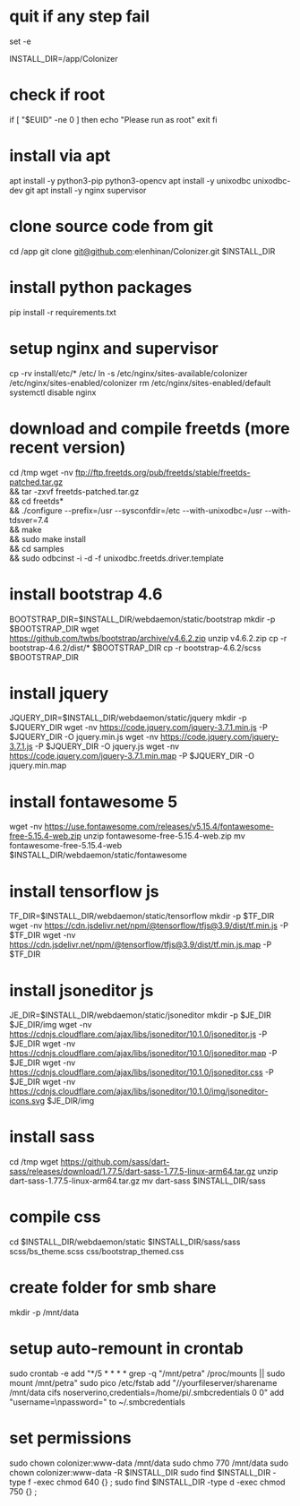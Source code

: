 # quit if any step fail
set -e

INSTALL_DIR=/app/Colonizer

# check if root
if [ "$EUID" -ne 0 ]
  then echo "Please run as root"
  exit
fi

# install via apt
apt install -y python3-pip python3-opencv
apt install -y unixodbc unixodbc-dev git
apt install -y nginx supervisor

# clone source code from git
cd /app
git clone git@github.com:elenhinan/Colonizer.git $INSTALL_DIR

# install python packages
pip install -r requirements.txt

# setup nginx and supervisor
cp -rv install/etc/* /etc/
ln -s /etc/nginx/sites-available/colonizer /etc/nginx/sites-enabled/colonizer
rm /etc/nginx/sites-enabled/default
systemctl disable nginx

# download and compile freetds (more recent version)
cd /tmp
wget -nv ftp://ftp.freetds.org/pub/freetds/stable/freetds-patched.tar.gz \
&& tar -zxvf freetds-patched.tar.gz \
&& cd freetds* \
&& ./configure --prefix=/usr --sysconfdir=/etc --with-unixodbc=/usr --with-tdsver=7.4 \
&& make \
&& sudo make install \
&& cd samples \
&& sudo odbcinst -i -d -f unixodbc.freetds.driver.template

# install bootstrap 4.6
BOOTSTRAP_DIR=$INSTALL_DIR/webdaemon/static/bootstrap
mkdir -p $BOOTSTRAP_DIR
wget https://github.com/twbs/bootstrap/archive/v4.6.2.zip
unzip v4.6.2.zip
cp -r bootstrap-4.6.2/dist/* $BOOTSTRAP_DIR
cp -r bootstrap-4.6.2/scss $BOOTSTRAP_DIR

# install jquery
JQUERY_DIR=$INSTALL_DIR/webdaemon/static/jquery
mkdir -p $JQUERY_DIR
wget -nv https://code.jquery.com/jquery-3.7.1.min.js -P $JQUERY_DIR -O jquery.min.js
wget -nv https://code.jquery.com/jquery-3.7.1.js -P $JQUERY_DIR -O jquery.js
wget -nv https://code.jquery.com/jquery-3.7.1.min.map -P $JQUERY_DIR -O jquery.min.map

# install fontawesome 5
wget -nv https://use.fontawesome.com/releases/v5.15.4/fontawesome-free-5.15.4-web.zip
unzip fontawesome-free-5.15.4-web.zip
mv fontawesome-free-5.15.4-web $INSTALL_DIR/webdaemon/static/fontawesome

# install tensorflow js
TF_DIR=$INSTALL_DIR/webdaemon/static/tensorflow
mkdir -p $TF_DIR
wget -nv https://cdn.jsdelivr.net/npm/@tensorflow/tfjs@3.9/dist/tf.min.js -P $TF_DIR
wget -nv https://cdn.jsdelivr.net/npm/@tensorflow/tfjs@3.9/dist/tf.min.js.map -P $TF_DIR

# install jsoneditor js
JE_DIR=$INSTALL_DIR/webdaemon/static/jsoneditor
mkdir -p $JE_DIR $JE_DIR/img
wget -nv https://cdnjs.cloudflare.com/ajax/libs/jsoneditor/10.1.0/jsoneditor.js -P $JE_DIR
wget -nv https://cdnjs.cloudflare.com/ajax/libs/jsoneditor/10.1.0/jsoneditor.map -P $JE_DIR
wget -nv https://cdnjs.cloudflare.com/ajax/libs/jsoneditor/10.1.0/jsoneditor.css -P $JE_DIR
wget -nv https://cdnjs.cloudflare.com/ajax/libs/jsoneditor/10.1.0/img/jsoneditor-icons.svg $JE_DIR/img

# install sass
cd /tmp
wget https://github.com/sass/dart-sass/releases/download/1.77.5/dart-sass-1.77.5-linux-arm64.tar.gz
unzip dart-sass-1.77.5-linux-arm64.tar.gz
mv dart-sass $INSTALL_DIR/sass

# compile css
cd $INSTALL_DIR/webdaemon/static
$INSTALL_DIR/sass/sass scss/bs_theme.scss css/bootstrap_themed.css

# create folder for smb share
mkdir -p /mnt/data

# setup auto-remount in crontab
sudo crontab -e
add "*/5 * * * * grep -q "/mnt/petra" /proc/mounts || sudo mount /mnt/petra"
sudo pico /etc/fstab
add "//yourfileserver/sharename  /mnt/data      cifs    noserverino,credentials=/home/pi/.smbcredentials    0    0"
add "username=<username>\npassword=<password>" to ~/.smbcredentials

# set permissions
sudo chown colonizer:www-data /mnt/data
sudo chmo 770 /mnt/data
sudo chown colonizer:www-data -R $INSTALL_DIR
sudo find $INSTALL_DIR -type f -exec chmod 640 {} \;
sudo find $INSTALL_DIR -type d -exec chmod 750 {} \;